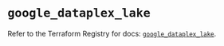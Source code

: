 # `google_dataplex_lake`

Refer to the Terraform Registry for docs: [`google_dataplex_lake`](https://registry.terraform.io/providers/hashicorp/google/5.38.0/docs/resources/dataplex_lake).

